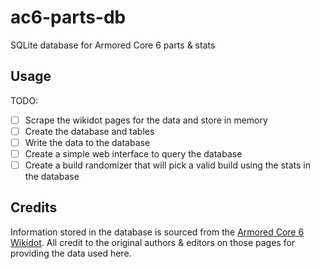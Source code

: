 # ac6-parts-db
SQLite database for Armored Core 6 parts &amp; stats

## Usage

TODO:
- [ ] Scrape the wikidot pages for the data and store in memory
- [ ] Create the database and tables
- [ ] Write the data to the database
- [ ] Create a simple web interface to query the database
- [ ] Create a build randomizer that will pick a valid build using the stats in the database

## Credits
Information stored in the database is sourced from the [Armored Core 6 Wikidot](http://armoredcore6.wikidot.com/wiki:armored-core-vi:fires-of-rubicon-parts). All credit to the original authors & editors on those pages for providing the data used here.
